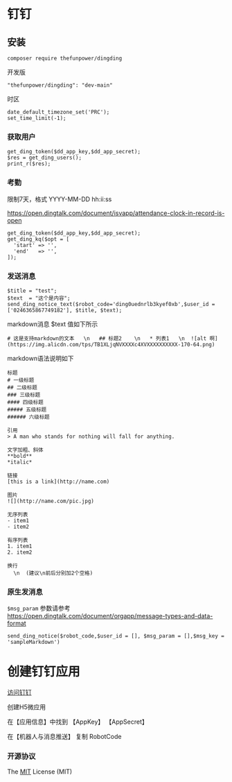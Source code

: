 # 钉钉

## 安装 

~~~
composer require thefunpower/dingding
~~~

开发版 
~~~
"thefunpower/dingding": "dev-main"
~~~

时区

~~~
date_default_timezone_set('PRC');
set_time_limit(-1); 
~~~


### 获取用户  
~~~
get_ding_token($dd_app_key,$dd_app_secret); 
$res = get_ding_users();
print_r($res); 
~~~

### 考勤

限制7天，格式 YYYY-MM-DD hh:ii:ss

https://open.dingtalk.com/document/isvapp/attendance-clock-in-record-is-open

~~~ 
get_ding_token($dd_app_key,$dd_app_secret); 
get_ding_kq($opt = [
  'start' => '',
  'end'   => '',
]);
~~~~

### 发送消息

~~~
$title = "test";
$text  = "这个是内容";
send_ding_notice_text($robot_code='ding0uednrlb3kyef0xb',$user_id = ['0246365867749182'], $title, $text);
~~~

markdown消息  $text 值如下所示
~~~
# 这是支持markdown的文本   \n   ## 标题2    \n   * 列表1   \n  ![alt 啊](https://img.alicdn.com/tps/TB1XLjqNVXXXXc4XVXXXXXXXXXX-170-64.png)
~~~

markdown语法说明如下

~~~
标题
# 一级标题
## 二级标题
### 三级标题
#### 四级标题
##### 五级标题
###### 六级标题
 
引用
> A man who stands for nothing will fall for anything.
 
文字加粗、斜体
**bold**
*italic*
 
链接
[this is a link](http://name.com)
 
图片
![](http://name.com/pic.jpg)
 
无序列表
- item1
- item2
 
有序列表
1. item1
2. item2

换行
  \n  (建议\n前后分别加2个空格)
~~~

### 原生发消息

`$msg_param` 参数请参考 https://open.dingtalk.com/document/orgapp/message-types-and-data-format

~~~
send_ding_notice($robot_code,$user_id = [], $msg_param = [],$msg_key = 'sampleMarkdown')
~~~


# 创建钉钉应用

[访问钉钉](https://open-dev.dingtalk.com/fe/app#/corp/app)

创建H5微应用

在【应用信息】中找到  【AppKey】  【AppSecret】 

在【机器人与消息推送】  复制 RobotCode




### 开源协议 

The [MIT](LICENSE) License (MIT)